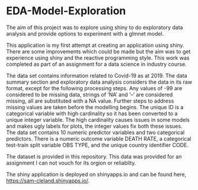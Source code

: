 # EDA-Model-Exploration
The aim of this project was to explore using shiny to do exploratory data analysis and provide options to experiment with a glmnet model.

This application is my first attempt at creating an application using shiny. There are some improvements which could be made but the aim was to get experience using shiny and the reactive programming style. This work was completed as part of an assignment for a data science in industry course. 

The data set contains information related to Covid-19 as at 2019. The data summary section and exploratory
data analysis considers the data in its raw format, except for the following processing steps. Any values of -99
are considered to be missing data, strings of ’NA’ and ’–’ are considered missing, all are substituted with a NA
value. Further steps to address missing values are taken before the modelling begins. The unique ID is a categorical
variable with high cardinality so it has been converted to a unique integer variable. The high cardinality
causes issues in some models and makes ugly labels for plots, the integer values fix both these issues. The
data set contains 10 numeric predictor variables and two categorical predictors. There is a numeric outcome
variable DEATH RATE, a categorical test-train split variable OBS TYPE, and the unique country identifier CODE.

The dataset is provided in this repository. This data was provided for an assignment I can not vouch for its orgion or reliablity.

The shiny application is deployed on shinyapps.io and can be found here,  https://sam-cleland.shinyapps.io/.
